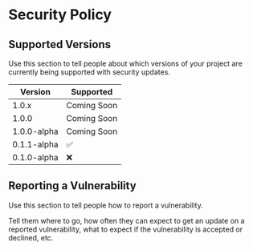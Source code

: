# Security Policy

## Supported Versions

Use this section to tell people about which versions of your project are
currently being supported with security updates.

| Version     | Supported          |
| ----------- | ------------------ |
| 1.0.x       | Coming Soon        |
| 1.0.0       | Coming Soon        |
| 1.0.0-alpha | Coming Soon        |
| 0.1.1-alpha | :white_check_mark: |
| 0.1.0-alpha | :x:                |

## Reporting a Vulnerability

Use this section to tell people how to report a vulnerability.

Tell them where to go, how often they can expect to get an update on a
reported vulnerability, what to expect if the vulnerability is accepted or
declined, etc.
